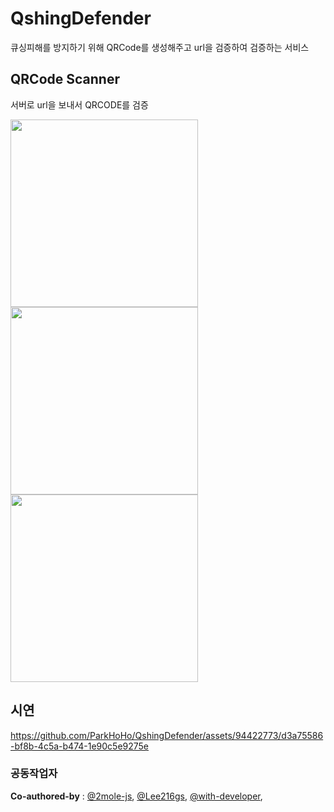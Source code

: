 # QshingDefender
큐싱피해를 방지하기 위해 QRCode를 생성해주고 url을 검증하여 검증하는 서비스

## QRCode Scanner
서버로 url을 보내서 QRCODE를 검증
<p float="left">
  <img alt="" src= https://github.com/ParkHoHo/QshingDefender/assets/94422773/f73c15d2-29ca-49c7-9b44-d919f81eaba6 width="300">
  <img alt="" src=https://github.com/ParkHoHo/QshingDefender/assets/94422773/07291718-28e5-4894-a93d-f3acad091047 width="300">
  <img alt="" src=https://github.com/ParkHoHo/QshingDefender/assets/94422773/8000e2a4-f059-4bce-9079-ec02785d8733 width="300">
</p>

## 시연
https://github.com/ParkHoHo/QshingDefender/assets/94422773/d3a75586-bf8b-4c5a-b474-1e90c5e9275e

### 공동작업자
**Co-authored-by** :  [@2mole-js](https://github.com/2mole-js), [@Lee216gs](https://github.com/Lee216gs), [@with-developer](https://github.com/with-developer),
